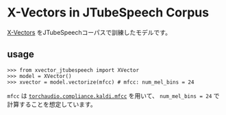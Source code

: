 # X-Vectors in JTubeSpeech Corpus

[X-Vectors](https://www.danielpovey.com/files/2018_icassp_xvectors.pdf) をJTubeSpeechコーパスで訓練したモデルです。

## usage

```
>>> from xvector_jtubespeech import XVector
>>> model = XVector()
>>> xvector = model.vectorize(mfcc) # mfcc: num_mel_bins = 24
```

`mfcc` は [`torchaudio.compliance.kaldi.mfcc`](https://pytorch.org/audio/stable/compliance.kaldi.html#mfcc) を用いて、
`num_mel_bins = 24` で計算することを想定しています。
